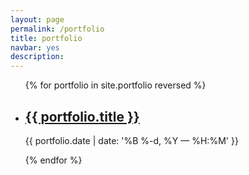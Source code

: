 ```yaml
---
layout: page
permalink: /portfolio
title: portfolio
navbar: yes
description: 
---
```


<ul class="post-list">
{% for portfolio in site.portfolio reversed %}
    <li>
        <h2><a class="poem-title" href="{{ poem.url | prepend: site.baseurl }}">{{ portfolio.title }}</a></h2>
        <p class="post-meta">{{ portfolio.date | date: '%B %-d, %Y — %H:%M' }}</p>
      </li>
{% endfor %}
</ul>